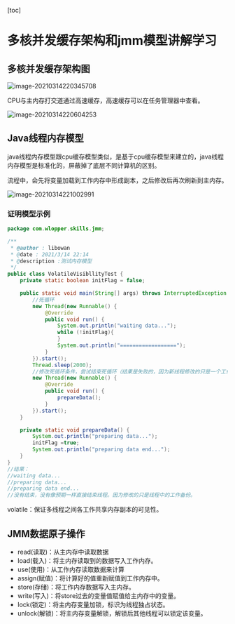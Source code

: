 [toc]

# 多核并发缓存架构和jmm模型讲解学习

## 多核并发缓存架构图

![image-20210314220345708](C:\Users\19387\AppData\Roaming\Typora\typora-user-images\image-20210314220345708.png)

CPU与主内存打交道通过高速缓存，高速缓存可以在任务管理器中查看。

![image-20210314220604253](C:\Users\19387\AppData\Roaming\Typora\typora-user-images\image-20210314220604253.png)

## Java线程内存模型

java线程内存模型跟cpu缓存模型类似，是基于cpu缓存模型来建立的，java线程内存模型是标准化的，屏蔽掉了底层不同计算机的区别。

流程中，会先将变量加载到工作内存中形成副本，之后修改后再次刷新到主内存。

![image-20210314221002991](C:\Users\19387\AppData\Roaming\Typora\typora-user-images\image-20210314221002991.png)

### 证明模型示例

```java
package com.wlopper.skills.jmm;

/**
 * @author : libowan
 * @date : 2021/3/14 22:14
 * @description :测试内存模型
 */
public class VolatileVisibllityTest {
    private static boolean initFlag = false;

    public static void main(String[] args) throws InterruptedException {
        //死循环
        new Thread(new Runnable() {
            @Override
            public void run() {
                System.out.println("waiting data...");
                while (!initFlag){
                }
                System.out.println("==================");
            }
        }).start();
        Thread.sleep(2000);
        //修改死循环条件，尝试结束死循环（结果是失败的，因为新线程修改的只是一个工作内存副本，想要修改成功，需要给initFlag加上volatile关键字）
        new Thread(new Runnable() {
            @Override
            public void run() {
                prepareData();
            }
        }).start();
    }

    private static void prepareData() {
        System.out.println("preparing data...");
        initFlag =true;
        System.out.println("preparing data end...");
    }
}
//结果：
//waiting data...
//preparing data...
//preparing data end...
//没有结束，没有像预期一样直接结束线程。因为修改的只是线程中的工作备份。
```

volatile：保证多线程之间各工作共享内存副本的可见性。

## JMM数据原子操作

* read(读取)：从主内存中读取数据
* load(载入)：将主内存读取到的数据写入工作内存。
* use(使用)：从工作内存读取数据来计算
* assign(赋值)：将计算好的值重新赋值到工作内存中。
* store(存储)：将工作内存数据写入主内存。
* write(写入)：将store过去的变量值赋值给主内存中的变量。
* lock(锁定)：将主内存变量加锁，标识为线程独占状态。
* unlock(解锁)：将主内存变量解锁，解锁后其他线程可以锁定该变量。